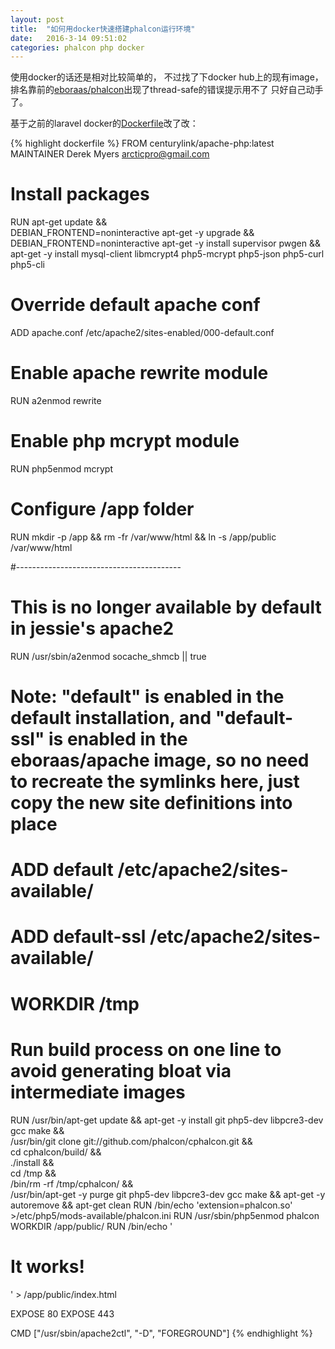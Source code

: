 ```yaml
---
layout: post
title:  "如何用docker快速搭建phalcon运行环境"
date:   2016-3-14 09:51:02
categories: phalcon php docker
---
```


使用docker的话还是相对比较简单的，
不过找了下docker hub上的现有image，排名靠前的[eboraas/phalcon][eboraas/phalcon]出现了thread-safe的错误提示用不了
只好自己动手了。

基于之前的laravel docker的[Dockerfile][Dockerfile]改了改：


{% highlight dockerfile %}
FROM centurylink/apache-php:latest
MAINTAINER Derek Myers <arcticpro@gmail.com>

# Install packages
RUN apt-get update && \
 DEBIAN_FRONTEND=noninteractive apt-get -y upgrade && \
 DEBIAN_FRONTEND=noninteractive apt-get -y install supervisor pwgen && \
 apt-get -y install mysql-client libmcrypt4 php5-mcrypt php5-json php5-curl php5-cli

# Override default apache conf
ADD apache.conf /etc/apache2/sites-enabled/000-default.conf

# Enable apache rewrite module
RUN a2enmod rewrite

# Enable php mcrypt module
RUN php5enmod mcrypt

# Configure /app folder
RUN mkdir -p /app && rm -fr /var/www/html && ln -s /app/public /var/www/html

#-----------------------------------------

# This is no longer available by default in jessie's apache2
RUN /usr/sbin/a2enmod socache_shmcb || true

# Note: "default" is enabled in the default installation, and "default-ssl" is enabled in the eboraas/apache image, so no need to recreate the symlinks here, just copy the new site definitions into place
# ADD default /etc/apache2/sites-available/
# ADD default-ssl /etc/apache2/sites-available/

# WORKDIR /tmp
# Run build process on one line to avoid generating bloat via intermediate images
RUN /usr/bin/apt-get update && apt-get -y install git php5-dev libpcre3-dev gcc make && \
    /usr/bin/git clone git://github.com/phalcon/cphalcon.git && \
    cd cphalcon/build/ && \
    ./install && \
    cd /tmp && \
    /bin/rm -rf /tmp/cphalcon/ && \
    /usr/bin/apt-get -y purge git php5-dev libpcre3-dev gcc make && apt-get -y autoremove && apt-get clean
RUN /bin/echo 'extension=phalcon.so' >/etc/php5/mods-available/phalcon.ini
RUN /usr/sbin/php5enmod phalcon
WORKDIR /app/public/
RUN /bin/echo '<html><body><h1>It works!</h1></body></html>' > /app/public/index.html

EXPOSE 80
EXPOSE 443

CMD ["/usr/sbin/apache2ctl", "-D", "FOREGROUND"]
{% endhighlight %}

[eboraas/phalcon]:  https://hub.docker.com/r/eboraas/phalcon/
[Dockerfile]:       https://hub.docker.com/r/dmyers/laravel/~/dockerfile/
